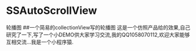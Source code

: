 # SSAutoScrollView
轮播图
##一个简易的collectionView写的轮播图
这是一个仿照产品给的效果,自己研究了一下,写了一个小DEMO供大家学习交流,我的QQ1058070112,欢迎大家能够互相交流...我是一个小程序猿.

